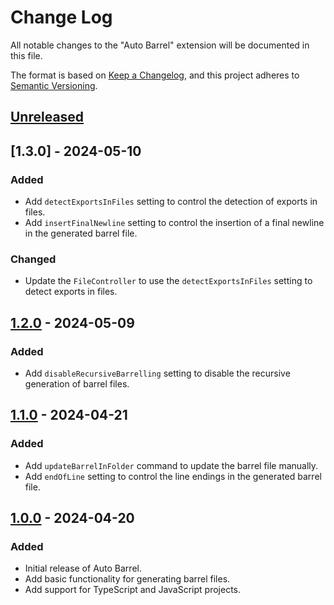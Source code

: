 # Change Log

All notable changes to the "Auto Barrel" extension will be documented in this file.

The format is based on [Keep a Changelog](https://keepachangelog.com/en/1.0.0/),
and this project adheres to [Semantic Versioning](https://semver.org/spec/v2.0.0.html).

## [Unreleased]

## [1.3.0] - 2024-05-10

### Added

- Add `detectExportsInFiles` setting to control the detection of exports in files.
- Add `insertFinalNewline` setting to control the insertion of a final newline in the generated barrel file.

### Changed

- Update the `FileController` to use the `detectExportsInFiles` setting to detect exports in files.

## [1.2.0] - 2024-05-09

### Added

- Add `disableRecursiveBarrelling` setting to disable the recursive generation of barrel files.

## [1.1.0] - 2024-04-21

### Added

- Add `updateBarrelInFolder` command to update the barrel file manually.
- Add `endOfLine` setting to control the line endings in the generated barrel file.

## [1.0.0] - 2024-04-20

### Added

- Initial release of Auto Barrel.
- Add basic functionality for generating barrel files.
- Add support for TypeScript and JavaScript projects.

[Unreleased]: https://github.com/ManuelGil/vscode-nextjs-generator/compare/v1.2.0...HEAD
[1.2.0]: https://github.com/ManuelGil/vscode-nextjs-generator/compare/v1.1.0...v1.2.0
[1.1.0]: https://github.com/ManuelGil/vscode-nextjs-generator/compare/v1.0.0...v1.1.0
[1.0.0]: https://github.com/ManuelGil/vscode-nextjs-generator/releases/tag/v1.0.0
